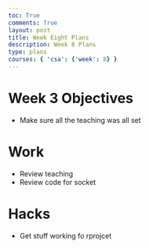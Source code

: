 ```yaml
---
toc: True
comments: True
layout: post
title: Week Eight Plans
description: Week 8 Plans
type: plans
courses: { 'csa': {'week': 8} }
---
```


# Week 3 Objectives
- Make sure all the teaching was all set

# Work
- Review teaching
- Review code for socket

# Hacks
- Get stuff working fo rprojcet

